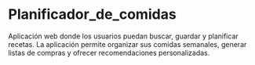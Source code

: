 # Planificador_de_comidas
Aplicación web donde los usuarios puedan buscar, guardar y planificar recetas. La aplicación permite organizar sus comidas semanales, generar listas de compras y ofrecer recomendaciones personalizadas.
